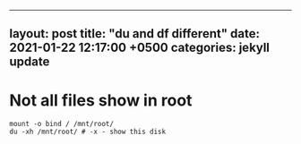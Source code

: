 
---
layout: post
title:  "du and df different"
date: 2021-01-22 12:17:00 +0500
categories: jekyll update
---

# Not all files show in root

```
mount -o bind / /mnt/root/
du -xh /mnt/root/ # -x - show this disk
```


<!-- :public: -->
